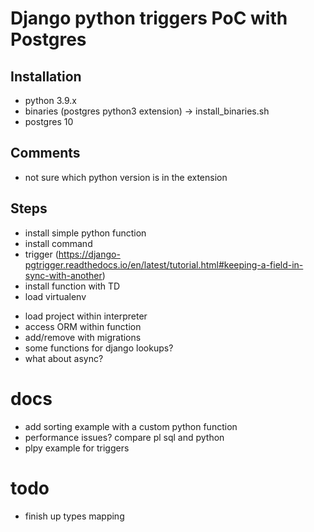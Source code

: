 # Django python triggers PoC with Postgres

## Installation

- python 3.9.x
- binaries (postgres python3 extension) -> install_binaries.sh
- postgres 10

## Comments

- not sure which python version is in the extension

## Steps
+ install simple python function
+ install command
+ trigger (https://django-pgtrigger.readthedocs.io/en/latest/tutorial.html#keeping-a-field-in-sync-with-another)
+ install function with TD
+ load virtualenv
- load project within interpreter
- access ORM within function
- add/remove with migrations
- some functions for django lookups?  
- what about async?

# docs 

- add sorting example with a custom python function
- performance issues? compare pl sql and python
- plpy example for triggers

# todo
- finish up types mapping
